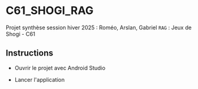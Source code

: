# C61_SHOGI_RAG

Projet synthèse session hiver 2025 : Roméo, Arslan, Gabriel ```RAG``` : Jeux de Shogi - C61

## Instructions

- Ouvrir le projet avec Android Studio

- Lancer l'application